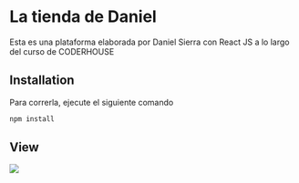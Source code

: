# La tienda de Daniel

Esta es una plataforma elaborada por Daniel Sierra con React JS a lo largo del curso de CODERHOUSE
## Installation

Para correrla, ejecute el siguiente comando

```bash
npm install
```
## View
![](Daniel-Sierra-ReactJS.gif)
